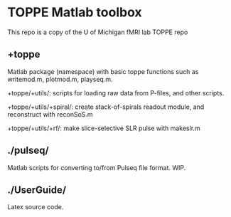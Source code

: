 # TOPPE Matlab toolbox

This repo is a copy of the U of Michigan fMRI lab TOPPE repo


## +toppe

Matlab package (namespace) with basic toppe functions such as writemod.m, plotmod.m, playseq.m.

+toppe/+utils/: scripts for loading raw data from P-files, and other scripts.

+toppe/+utils/+spiral/: create stack-of-spirals readout module, and reconstruct with reconSoS.m

+toppe/+utils/+rf/: make slice-selective SLR pulse with makeslr.m

## ./pulseq/

Matlab scripts for converting to/from Pulseq file format. WIP.

## ./UserGuide/

Latex source code.



